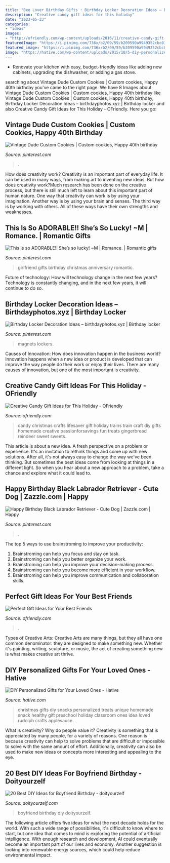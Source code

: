 ```yaml
---
title: "Bee Lover Birthday Gifts : Birthday Locker Decoration Ideas – Birthdayphotos.xyz"
description: "Creative candy gift ideas for this holiday"
date: "2023-05-23"
categories:
- "ideas"
images:
- "http://ofriendly.com/wp-content/uploads/2016/11/creative-candy-gift-ideas/10-creative-candy-gift-ideas.jpg"
featuredImage: "https://i.pinimg.com/736x/b2/09/59/b209590a9949352cbc01d74d6fd9d4ee.jpg"
featured_image: "https://i.pinimg.com/736x/b2/09/59/b209590a9949352cbc01d74d6fd9d4ee.jpg"
image: "https://hative.com/wp-content/uploads/2015/10/5-diy-personalized-gift-ideas.jpg"
---
```



- Renovate your kitchen with easy, budget-friendly ideas like adding new cabinets, upgrading the dishwasher, or adding a gas stove.

	

		
searching about Vintage Dude Custom Cookies | Custom cookies, Happy 40th birthday you've came to the right page. We have 8 Images about Vintage Dude Custom Cookies | Custom cookies, Happy 40th birthday like Vintage Dude Custom Cookies | Custom cookies, Happy 40th birthday, Birthday Locker Decoration Ideas – birthdayphotos.xyz | Birthday locker and also Creative Candy Gift Ideas for This Holiday - OFriendly. Here you go:
		
    
## Vintage Dude Custom Cookies | Custom Cookies, Happy 40th Birthday

<img loading=lazy src="https://i.pinimg.com/736x/d7/d1/cd/d7d1cd70a1419758946541ba107140cd.jpg" onerror="this.onerror=null;this.src='https://tse4.mm.bing.net/th?id=OIP.Hvmu38ysSDUdhIWE_L3KzAHaJ3&amp;pid=15.1';" alt="Vintage Dude Custom Cookies | Custom cookies, Happy 40th birthday">

_Source: pinterest.com_

>. 

	

How does creativity work?
Creativity is an important part of everyday life. It can be used in many ways, from making art to inventing new ideas. But how does creativity work?Much research has been done on the creative process, but there is still much left to learn about this important part of human nature. One way that creativity can work is by using your imagination. Another way is by using your brain and senses. The third way is by working with others. All of these ways have their own strengths and weaknesses.

    
## This Is So ADORABLE!! She’s So Lucky! ~M | Romance. | Romantic Gifts

<img loading=lazy src="https://i.pinimg.com/736x/e0/10/f8/e010f8d9d0304f36231410f4596d2b04--girlfriend-birthday-gifts--year-anniversary-for-girlfriend.jpg?b=t" onerror="this.onerror=null;this.src='https://tse3.mm.bing.net/th?id=OIP.rCJpshWaoOocKS2rRTk8mAHaNL&amp;pid=15.1';" alt="This is so ADORABLE!! She’s so lucky! ~M | Romance. | Romantic gifts">

_Source: pinterest.com_

>girlfriend gifts birthday christmas anniversary romantic. 

	

Future of technology: How will technology change in the next few years?
Technology is constantly changing, and in the next few years, it will continue to do so.

    
## Birthday Locker Decoration Ideas – Birthdayphotos.xyz | Birthday Locker

<img loading=lazy src="https://i.pinimg.com/originals/60/ba/35/60ba35b40ccb4162d2951a1b0f5352d4.jpg" onerror="this.onerror=null;this.src='https://tse3.mm.bing.net/th?id=OIP.8J_ZS-7WzJTwh2Htvp3bfQHaJ3&amp;pid=15.1';" alt="Birthday Locker Decoration Ideas – birthdayphotos.xyz | Birthday locker">

_Source: pinterest.com_

>magnets lockers. 

	

Causes of Innovation: How does innovation happen in the business world?
Innovation happens when a new idea or product is developed that can improve the way people do their work or enjoy their lives. There are many causes of innovation, but one of the most important is creativity.

    
## Creative Candy Gift Ideas For This Holiday - OFriendly

<img loading=lazy src="http://ofriendly.com/wp-content/uploads/2016/11/creative-candy-gift-ideas/10-creative-candy-gift-ideas.jpg" onerror="this.onerror=null;this.src='https://tse2.mm.bing.net/th?id=OIP.7311rinjsSaJpsRW2k2UhQHaLH&amp;pid=15.1';" alt="Creative Candy Gift Ideas for This Holiday - OFriendly">

_Source: ofriendly.com_

>candy christmas crafts lifesaver gift holiday trains train craft diy gifts homemade creative passionforsavings fun treats gingerbread reindeer sweet sweets. 

	

This article is about a new idea. A fresh perspective on a problem or experience. It's an invitation to rethink things and come up with new solutions. After all, it's not always easy to change the way we've been thinking. But sometimes the best ideas come from looking at things in a different light. So when you hear about a new approach to a problem, take a chance and explore what it could lead to.

    
## Happy Birthday Black Labrador Retriever - Cute Dog | Zazzle.com | Happy

<img loading=lazy src="https://i.pinimg.com/736x/b2/09/59/b209590a9949352cbc01d74d6fd9d4ee.jpg" onerror="this.onerror=null;this.src='https://tse2.mm.bing.net/th?id=OIP.XcdxE3-GB6TrJJj5gXwLmQHaLP&amp;pid=15.1';" alt="Happy Birthday Black Labrador Retriever - Cute Dog | Zazzle.com | Happy">

_Source: pinterest.com_

>. 

	

The top 5 ways to use brainstroming to improve your productivity:
1. Brainstroming can help you focus and stay on task.
2. Brainstroming can help you better organize your work.
3. Brainstroming can help you improve your decision-making process.
4. Brainstroming can help you become more efficient in your workflow.
5. Brainstroming can help you improve communication and collaboration skills.

    
## Perfect Gift Ideas For Your Best Friends

<img loading=lazy src="https://ofriendly.com/wp-content/uploads/2016/11/best-friend-gifts/15-best-friend-gifts.jpg" onerror="this.onerror=null;this.src='https://tse1.mm.bing.net/th?id=OIP.H3oJIzckyVTWLHpYvVKCYAHaLK&amp;pid=15.1';" alt="Perfect Gift Ideas for Your Best Friends">

_Source: ofriendly.com_

>. 

	

Types of Creative Arts:
Creative Arts are many things, but they all have one common denominator: they are designed to make something new. Whether it's painting, writing, sculpture, or music, the act of creating something new is what makes creative art thrive.

    
## DIY Personalized Gifts For Your Loved Ones - Hative

<img loading=lazy src="https://hative.com/wp-content/uploads/2015/10/5-diy-personalized-gift-ideas.jpg" onerror="this.onerror=null;this.src='https://tse4.mm.bing.net/th?id=OIP.cYbLxP7oV0HWYKrtdrsBXgHaUc&amp;pid=15.1';" alt="DIY Personalized Gifts for Your Loved Ones - Hative">

_Source: hative.com_

>christmas gifts diy snacks personalized treats unique homemade snack healthy gift preschool holiday classroom ones idea loved rudolph crafts applesauce. 

	

What is creativity? Why do people value it?
Creativity is something that is appreciated by many people, for a variety of reasons. One reason is because creativity can help to solve problems that are difficult or impossible to solve with the same amount of effort. Additionally, creativity can also be used to make new ideas or concepts more interesting and appealing to the eye.

    
## 20 Best DIY Ideas For Boyfriend Birthday - Doityourzelf

<img loading=lazy src="https://doityourzelf.com/wp-content/uploads/2019/06/20-Best-DIY-ideas-for-Boyfriend-Birthday-11.jpg" onerror="this.onerror=null;this.src='https://tse3.mm.bing.net/th?id=OIP.hQFU2cZ1UaDMLvmZYaU9mQHaJ4&amp;pid=15.1';" alt="20 Best DIY Ideas for Boyfriend Birthday - doityourzelf">

_Source: doityourzelf.com_

>boyfriend birthday diy doityourzelf. 

	

The following article offers five ideas for what the next decade holds for the world. With such a wide range of possibilities, it's difficult to know where to start, but one idea that comes to mind is exploring the potential of artificial intelligence. With enough research and development, AI could eventually become an important part of our lives and economy. Another suggestion is looking into renewable energy sources, which could help reduce environmental impact.


